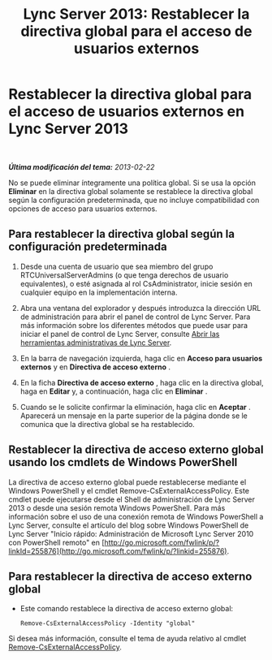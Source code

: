 ﻿---
title: 'Lync Server 2013: Restablecer la directiva global para el acceso de usuarios externos'
TOCTitle: Restablecer la directiva global para el acceso de usuarios externos
ms:assetid: 8207e1b1-de9e-461f-975f-fcc5c526849a
ms:mtpsurl: https://technet.microsoft.com/es-es/library/Gg182545(v=OCS.15)
ms:contentKeyID: 48275864
ms.date: 01/07/2017
mtps_version: v=OCS.15
ms.translationtype: HT
---

# Restablecer la directiva global para el acceso de usuarios externos en Lync Server 2013

 

_**Última modificación del tema:** 2013-02-22_

No se puede eliminar íntegramente una política global. Si se usa la opción **Eliminar** en la directiva global solamente se restablece la directiva global según la configuración predeterminada, que no incluye compatibilidad con opciones de acceso para usuarios externos.

## Para restablecer la directiva global según la configuración predeterminada

1.  Desde una cuenta de usuario que sea miembro del grupo RTCUniversalServerAdmins (o que tenga derechos de usuario equivalentes), o esté asignada al rol CsAdministrator, inicie sesión en cualquier equipo en la implementación interna.

2.  Abra una ventana del explorador y después introduzca la dirección URL de administración para abrir el panel de control de Lync Server. Para más información sobre los diferentes métodos que puede usar para iniciar el panel de control de Lync Server, consulte [Abrir las herramientas administrativas de Lync Server](lync-server-2013-open-lync-server-administrative-tools.md).

3.  En la barra de navegación izquierda, haga clic en **Acceso para usuarios externos** y en **Directiva de acceso externo** .

4.  En la ficha **Directiva de acceso externo** , haga clic en la directiva global, haga en **Editar** y, a continuación, haga clic en **Eliminar** .

5.  Cuando se le solicite confirmar la eliminación, haga clic en **Aceptar** . Aparecerá un mensaje en la parte superior de la página donde se le comunica que la directiva global se ha restablecido.

## Restablecer la directiva de acceso externo global usando los cmdlets de Windows PowerShell

La directiva de acceso externo global puede restablecerse mediante el Windows PowerShell y el cmdlet Remove-CsExternalAccessPolicy. Este cmdlet puede ejecutarse desde el Shell de administración de Lync Server 2013 o desde una sesión remota Windows PowerShell. Para más información sobre el uso de una conexión remota de Windows PowerShell a Lync Server, consulte el artículo del blog sobre Windows PowerShell de Lync Server "Inicio rápido: Administración de Microsoft Lync Server 2010 con PowerShell remoto" en [http://go.microsoft.com/fwlink/p/?linkId=255876](http://go.microsoft.com/fwlink/p/?linkid=255876).

## Para restablecer la directiva de acceso externo global

  - Este comando restablece la directiva de acceso externo global:
    
        Remove-CsExternalAccessPolicy -Identity "global"

Si desea más información, consulte el tema de ayuda relativo al cmdlet [Remove-CsExternalAccessPolicy](https://docs.microsoft.com/en-us/powershell/module/skype/Remove-CsExternalAccessPolicy).

